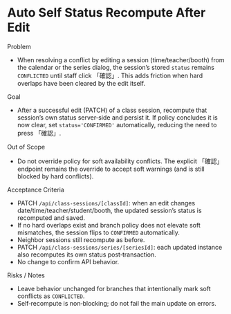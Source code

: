 # Auto Self Status Recompute After Edit

Problem

- When resolving a conflict by editing a session (time/teacher/booth) from the calendar or the series dialog, the session’s stored `status` remains `CONFLICTED` until staff click 「確認」. This adds friction when hard overlaps have been cleared by the edit itself.

Goal

- After a successful edit (PATCH) of a class session, recompute that session’s own status server‑side and persist it. If policy concludes it is now clear, set `status='CONFIRMED'` automatically, reducing the need to press 「確認」.

Out of Scope

- Do not override policy for soft availability conflicts. The explicit 「確認」 endpoint remains the override to accept soft warnings (and is still blocked by hard conflicts).

Acceptance Criteria

- PATCH `/api/class-sessions/[classId]`: when an edit changes date/time/teacher/student/booth, the updated session’s status is recomputed and saved.
- If no hard overlaps exist and branch policy does not elevate soft mismatches, the session flips to `CONFIRMED` automatically.
- Neighbor sessions still recompute as before.
- PATCH `/api/class-sessions/series/[seriesId]`: each updated instance also recomputes its own status post‑transaction.
- No change to confirm API behavior.

Risks / Notes

- Leave behavior unchanged for branches that intentionally mark soft conflicts as `CONFLICTED`.
- Self‑recompute is non‑blocking; do not fail the main update on errors.
